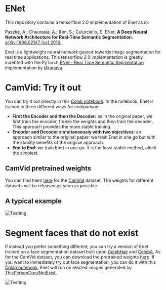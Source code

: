 # ENet

This repository contains a tensorflow 2.0 implementation of Enet as in: 

Paszke, A.; Chaurasia, A.; Kim, S.; Culurciello, E. ENet: **A Deep Neural Network Architecture for Real-Time Semantic Segmentation.** [arXiv:1606.02147 [cs] 2016.](https://arxiv.org/pdf/1606.02147.pdf)

 Enet is a lightweight neural network geared towards image segmentation for real time applications. This tensorflow 2.0 implementation is greatly indebted with the PyTorch [ENet - Real Time Semantic Segmentation](https://github.com/iArunava/ENet-Real-Time-Semantic-Segmentation) implementation by [iArunava](https://github.com/iArunava). 

# CamVid: Try it out
You can try it out directly in this [Colab notebook](https://colab.research.google.com/github/gevero/enet_tensorflow/blob/master/notebooks/Enet%20CamVid%20Training.ipynb). In the notebook, Enet is trained in three different ways for comparison:

- **First the Encoder and then the Decoder:** as in the original paper, we first train the encoder, freeze the weights and then train the decoder. This approach provides the more stable training.
-  **Encoder and  Decoder simultaneously with two objectives:** an approach similar to the original paper: we train Enet in one go but with the stabilty benefits of the original approach.
-  **End to End:** we train Enet in one go. It is the least stable method, albeit the simplest.

## CamVid pretrained weights

You can find them [here](https://drive.google.com/open?id=1rQN_855G-iHZkPe7KEI-P5PF8U4uIf40) for the [CamVid](http://mi.eng.cam.ac.uk/research/projects/VideoRec/CamVid/) dataset. The weights for different datasets will be released as soon as possible.

## A typical example
![TestImg](https://github.com/gevero/enet_tensorflow/blob/master/Images/SegmentationExample.png)

# Segment faces that do not exist
If instead you prefer something different, you can try a version of Enet trained on a face segmentation dataset built upon [CelebHair](https://github.com/ileniTudor/Face-Hair-Segmentation-Dataset) and  [CelebA](http://mmlab.ie.cuhk.edu.hk/projects/CelebA.html). As for the CamVid dataset, you can download the pretrained weights [here](https://drive.google.com/open?id=1zQ6PCA7k-1d_s_zrZWftJ0OgS23wKIT_). If you want to immediately try out face segmentation, you can do it with this [Colab notebook](https://colab.research.google.com/github/gevero/enet_tensorflow/blob/master/notebooks/Enet%20FaceSegmentation%20Inference.ipynb). Enet will run on resized images generated by [ThisPersonDoesNotExist](https://www.thispersondoesnotexist.com/).

![TestImg](https://github.com/gevero/enet_tensorflow/blob/master/Images/ThisSegmentationDoesNotExist.png)

